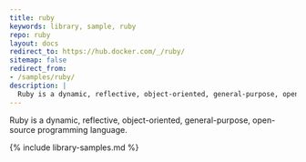 ```yaml
---
title: ruby
keywords: library, sample, ruby
repo: ruby
layout: docs
redirect_to: https://hub.docker.com/_/ruby/
sitemap: false
redirect_from:
- /samples/ruby/
description: |
  Ruby is a dynamic, reflective, object-oriented, general-purpose, open-source programming language.
---
```


Ruby is a dynamic, reflective, object-oriented, general-purpose, open-source programming language.


{% include library-samples.md %}
